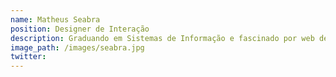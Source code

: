 ```yaml
---
name: Matheus Seabra
position: Designer de Interação
description: Graduando em Sistemas de Informação e fascinado por web design, crio interfaces (UI) que sejam simples, intuitivas e agradáveis de usar.
image_path: /images/seabra.jpg
twitter:
---
```

